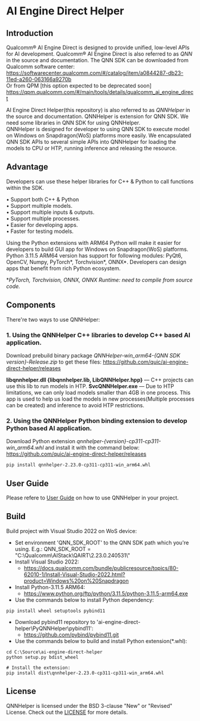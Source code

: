 # AI Engine Direct Helper 

## Introduction
Qualcomm® AI Engine Direct is designed to provide unified, low-level APIs for AI development. Qualcomm® AI Engine Direct is also referred to as *QNN* in the source and documentation. The QNN SDK can be downloaded from Qualcomm software center:<br>
https://softwarecenter.qualcomm.com/#/catalog/item/a0844287-db23-11ed-a260-063166a9270b <br>
Or from QPM [this option expected to be deprecated soon]<br>
https://qpm.qualcomm.com/#/main/tools/details/qualcomm_ai_engine_direct

AI Engine Direct Helper(this repository) is also referred to as *QNNHelper* in the source and documentation. QNNHelper is extension for QNN SDK. We need some libraries in QNN SDK for using QNNHelper. <br>
QNNHelper is designed for developer to using QNN SDK to execute model on Windows on Snapdragon(WoS) platforms more easily. We encapsulated QNN SDK APIs to several simple APIs into QNNHelper for loading the models to CPU or HTP, running inference and releasing the resource.

## Advantage

Developers can use these helper libraries for C++ & Python to call functions within the SDK. <br>

• Support both C++ & Python <br>
• Support multiple models. <br>
• Support multiple inputs & outputs. <br>
• Support multiple processes. <br>
• Easier for developing apps. <br>
• Faster for testing models. <br>

Using the Python extensions with ARM64 Python will make it easier for developers to build GUI app for Windows on Snapdragon(WoS) platforms. Python 3.11.5 ARM64 version has support for following modules: PyQt6, OpenCV, Numpy, PyTorch*, Torchvision*, ONNX*. Developers can design apps that benefit from rich Python ecosystem. <br>

**PyTorch, Torchvision, ONNX, ONNX Runtime: need to compile from source code.*

## Components
There're two ways to use QNNHelper:
### 1. Using the QNNHelper C++ libraries to develop C++ based AI application.
Download prebuild binary package *QNNHelper-win_arm64-{QNN SDK version}-Release.zip* to get these files: https://github.com/quic/ai-engine-direct-helper/releases

**libqnnhelper.dll {libqnnhelper.lib, LibQNNHelper.hpp}** –– C++ projects can use this lib to run models in HTP.
**SvcQNNHelper.exe** –– Due to HTP limitations, we can only load models smaller than 4GB in one process. This app is used to help us load the models in new processes(Multiple processes can be created) and inference to avoid HTP restrictions.

### 2. Using the QNNHelper Python binding extension to develop Python based AI application.
Download Python extension *qnnhelper-{version}-cp311-cp311-win_arm64.whl* and install it with the command below:
https://github.com/quic/ai-engine-direct-helper/releases

```
pip install qnnhelper-2.23.0-cp311-cp311-win_arm64.whl
```

## User Guide
Please refere to [User Guide](Docs/User_Guide.md) on how to use QNNHelper in your project.

## Build
Build project with Visual Studio 2022 on WoS device:<br>
- Set environment 'QNN_SDK_ROOT' to the QNN SDK path which you're using. E.g.: QNN_SDK_ROOT = "C:\\Qualcomm\\AIStack\\QAIRT\\2.23.0.240531\\"
- Install Visual Studio 2022: 
  - https://docs.qualcomm.com/bundle/publicresource/topics/80-62010-1/Install-Visual-Studio-2022.html?product=Windows%20on%20Snapdragon
- Install Python-3.11.5 ARM64: 
  - https://www.python.org/ftp/python/3.11.5/python-3.11.5-arm64.exe
- Use the commands below to install Python dependency: 
```
pip install wheel setuptools pybind11
```
- Download pybind11 repository to 'ai-engine-direct-helper\PyQNNHelper\pybind11': 
  - https://github.com/pybind/pybind11.git
- Use the commands below to build and install Python extension(*.whl): 
```
cd C:\Source\ai-engine-direct-helper
python setup.py bdist_wheel

# Install the extension:
pip install dist\qnnhelper-2.23.0-cp311-cp311-win_arm64.whl
```

## License
QNNHelper is licensed under the BSD 3-clause "New" or "Revised" License. Check out the [LICENSE](LICENSE) for more details.
